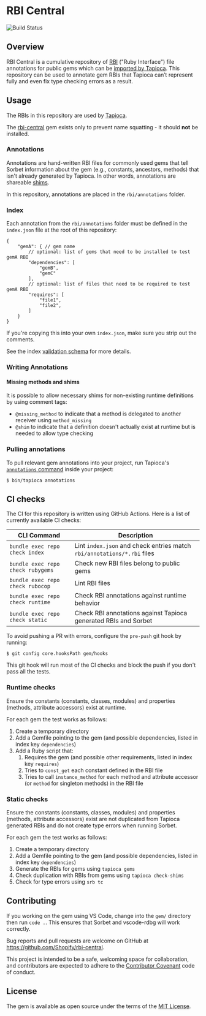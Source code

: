 # RBI Central

![Build Status](https://github.com/Shopify/rbi-central/workflows/CI/badge.svg)

## Overview

RBI Central is a cumulative repository of [RBI](https://sorbet.org/docs/rbi) ("Ruby Interface") file annotations for public gems which can be [imported by Tapioca](https://github.com/Shopify/tapioca#pulling-rbi-annotations-from-remote-sources). This repository can be used to annotate gem RBIs that Tapioca can’t represent fully and even fix type checking errors as a result.

## Usage

The RBIs in this repository are used by [Tapioca](https://github.com/Shopify/tapioca).

The [rbi-central](https://rubygems.org/gems/rbi-central) gem exists only to prevent name squatting - it should **not** be installed.

### Annotations

Annotations are hand-written RBI files for commonly used gems that tell Sorbet information about the gem (e.g., constants, ancestors, methods) that isn't already generated by Tapioca. In other words, annotations are shareable [shims](https://github.com/Shopify/tapioca#manually-writing-rbi-definitions-shims).

In this repository, annotations are placed in the `rbi/annotations` folder.

### Index

Each annotation from the `rbi/annotations` folder must be defined in the `index.json` file at the root of this repository:

```jsonc
{
    "gemA": { // gem name
        // optional: list of gems that need to be installed to test gemA RBI
        "dependencies": [
            "gemB",
            "gemC"
        ],
        // optional: list of files that need to be required to test gemA RBI
        "requires": [
            "file1",
            "file2",
        ]
    }
}
```

If you're copying this into your own `index.json`, make sure you strip out the comments.

See the index [validation schema](schema.json) for more details.

### Writing Annotations

#### Missing methods and shims

It is possible to allow necessary shims for non-existing runtime definitions by using comment tags:

* `@missing_method` to indicate that a method is delegated to another receiver using `method_missing`
* `@shim` to indicate that a definition doesn't actually exist at runtime but is needed to allow type checking

### Pulling annotations

To pull relevant gem annotations into your project, run Tapioca's [`annotations` command](https://github.com/Shopify/tapioca#pulling-rbi-annotations-from-remote-sources) inside your project:

```shell
$ bin/tapioca annotations
```

## CI checks

The CI for this repository is written using GitHub Actions. Here is a list of currently available CI checks:

| CLI Command                       | Description                                                             |
| ----------------------------------| ----------------------------------------------------------------------- |
| `bundle exec repo check index`    | Lint `index.json` and check entries match `rbi/annotations/*.rbi` files |
| `bundle exec repo check rubygems` | Check new RBI files belong to public gems                               |
| `bundle exec repo check rubocop`  | Lint RBI files                                                          |
| `bundle exec repo check runtime`  | Check RBI annotations against runtime behavior                          |
| `bundle exec repo check static`   | Check RBI annotations against Tapioca generated RBIs and Sorbet         |

To avoid pushing a PR with errors, configure the `pre-push` git hook by running:

```shell
$ git config core.hooksPath gem/hooks
```

This git hook will run most of the CI checks and block the push if you don't pass all the tests.

### Runtime checks

Ensure the constants (constants, classes, modules) and properties (methods, attribute accessors) exist at runtime.

For each gem the test works as follows:

1. Create a temporary directory
2. Add a Gemfile pointing to the gem (and possible dependencies, listed in index key `dependencies`)
3. Add a Ruby script that:
   1. Requires the gem (and possible other requirements, listed in index key `requires`)
   2. Tries to `const_get` each constant defined in the RBI file
   3. Tries to call `instance_method` for each method and attribute accessor (or `method` for singleton methods) in the RBI file

### Static checks

Ensure the constants (constants, classes, modules) and properties (methods, attribute accessors) exist are not duplicated from Tapioca generated RBIs and do not create type errors when running Sorbet.

For each gem the test works as follows:

1. Create a temporary directory
2. Add a Gemfile pointing to the gem (and possible dependencies, listed in index key `dependencies`)
3. Generate the RBIs for gems using `tapioca gems`
4. Check duplication with RBIs from gems using `tapioca check-shims`
5. Check for type errors using `srb tc`

## Contributing

If you working on the gem using VS Code, change into the `gem/` directory then run `code .`.
This ensures that Sorbet and vscode-rdbg will work correctly.

Bug reports and pull requests are welcome on GitHub at https://github.com/Shopify/rbi-central.

This project is intended to be a safe, welcoming space for collaboration, and contributors are expected to adhere to the [Contributor Covenant](https://github.com/Shopify/rbi-central/blob/main/CODE_OF_CONDUCT.md) code of conduct.

## License

The gem is available as open source under the terms of the
[MIT License](https://github.com/Shopify/rbi-central/blob/main/LICENSE.txt).
